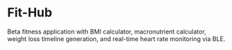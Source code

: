 # Fit-Hub
Beta fitness application with BMI calculator, macronutrient calculator, weight loss timeline generation, and real-time heart rate monitoring via BLE.
